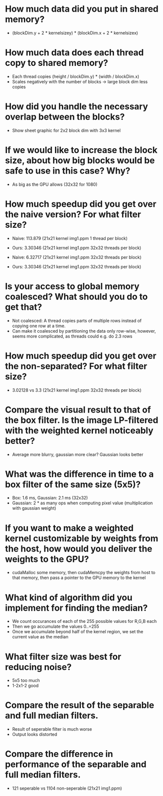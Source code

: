 # How much data did you put in shared memory?
- (blockDim.y + 2 * kernelsizey) * (blockDim.x + 2 * kernelsizex)

# How much data does each thread copy to shared memory?
- Each thread copies (height / blockDim.y) * (width / blockDim.x)
- Scales negatively with the number of blocks -> large block dim less copies 

# How did you handle the necessary overlap between the blocks?
- Show sheet graphic for 2x2 block dim with 3x3 kernel

# If we would like to increase the block size, about how big blocks would be safe to use in this case? Why?
- As big as the GPU allows (32x32 for 1080)

# How much speedup did you get over the naive version? For what filter size?
- Naive: 113.879 (21x21 kernel img1.ppm 1 thread per block)
- Ours: 3.30346 (21x21 kernel img1.ppm 32x32 threads per block)

- Naive: 6.32717 (21x21 kernel img1.ppm 32x32 threads per block)
- Ours: 3.30346 (21x21 kernel img1.ppm 32x32 threads per block)

# Is your access to global memory coalesced? What should you do to get that?
- Not coalesced: A thread copies parts of multiple rows instead of copying one row at a time.
- Can make it coalesced by partitioning the data only row-wise, however, seems more complicated, as threads could e.g. do 2.3 rows

# How much speedup did you get over the non-separated? For what filter size?
- 3.02128 vs 3.3 (21x21 kernel img1.ppm 32x32 threads per block)

# Compare the visual result to that of the box filter. Is the image LP-filtered with the weighted kernel noticeably better?
- Average more blurry, gaussian more clear? Gaussian looks better

# What was the difference in time to a box filter of the same size (5x5)?
- Box: 1.6 ms, Gaussian: 2.1 ms (32x32)
- Gaussian: 2 * as many ops when computing pixel value (multiplication with gaussian weight)

# If you want to make a weighted kernel customizable by weights from the host, how would you deliver the weights to the GPU?
- cudaMalloc some memory, then cudaMemcpy the weights from host to that memory, then pass a pointer to the GPU memory to the kernel

# What kind of algorithm did you implement for finding the median?
- We count occurances of each of the 255 possible values for R,G,B each
- Then we go accumulate the values 0..=255
- Once we accumulate beyond half of the kernel region, we set the current value as the median

# What filter size was best for reducing noise?
- 5x5 too much
- 1-2x1-2 good

# Compare the result of the separable and full median filters.
- Result of seperable filter is much worse
- Output looks distorted

# Compare the difference in performance of the separable and full median filters.
- 121 seperable vs 1104 non-seperable (21x21 img1.ppm)
